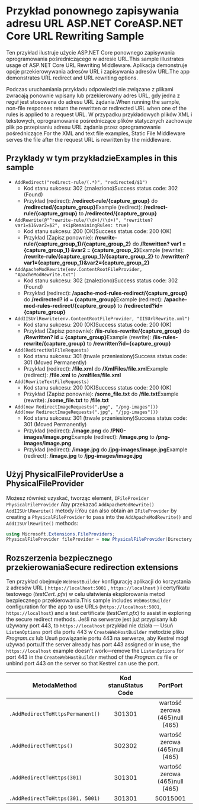 # <a name="aspnet-core-url-rewriting-sample"></a><span data-ttu-id="cb4b1-101">Przykład ponownego zapisywania adresu URL ASP.NET Core</span><span class="sxs-lookup"><span data-stu-id="cb4b1-101">ASP.NET Core URL Rewriting Sample</span></span>

<span data-ttu-id="cb4b1-102">Ten przykład ilustruje użycie ASP.NET Core ponownego zapisywania oprogramowania pośredniczącego w adresie URL.</span><span class="sxs-lookup"><span data-stu-id="cb4b1-102">This sample illustrates usage of ASP.NET Core URL Rewriting Middleware.</span></span> <span data-ttu-id="cb4b1-103">Aplikacja demonstruje opcje przekierowywania adresów URL i zapisywania adresów URL.</span><span class="sxs-lookup"><span data-stu-id="cb4b1-103">The app demonstrates URL redirect and URL rewriting options.</span></span>

<span data-ttu-id="cb4b1-104">Podczas uruchamiania przykładu odpowiedzi nie związane z plikami zwracają ponownie wpisany lub przekierowany adres URL, gdy jedna z reguł jest stosowana do adresu URL żądania.</span><span class="sxs-lookup"><span data-stu-id="cb4b1-104">When running the sample, non-file responses return the rewritten or redirected URL when one of the rules is applied to a request URL.</span></span> <span data-ttu-id="cb4b1-105">W przypadku przykładowych plików XML i tekstowych, oprogramowanie pośredniczące plików statycznych zachowuje plik po przepisaniu adresu URL żądania przez oprogramowanie pośredniczące.</span><span class="sxs-lookup"><span data-stu-id="cb4b1-105">For the XML and text file examples, Static File Middleware serves the file after the request URL is rewritten by the middleware.</span></span>

## <a name="examples-in-this-sample"></a><span data-ttu-id="cb4b1-106">Przykłady w tym przykładzie</span><span class="sxs-lookup"><span data-stu-id="cb4b1-106">Examples in this sample</span></span>

* `AddRedirect("redirect-rule/(.*)", "redirected/$1")`
  - <span data-ttu-id="cb4b1-107">Kod stanu sukcesu: 302 (znaleziono)</span><span class="sxs-lookup"><span data-stu-id="cb4b1-107">Success status code: 302 (Found)</span></span>
  - <span data-ttu-id="cb4b1-108">Przykład (redirect): **/redirect-rule/{capture_group}** do **/redirected/{capture_group}**</span><span class="sxs-lookup"><span data-stu-id="cb4b1-108">Example (redirect): **/redirect-rule/{capture_group}** to **/redirected/{capture_group}**</span></span>
* `AddRewrite(@"^rewrite-rule/(\d+)/(\d+)", "rewritten?var1=$1&var2=$2", skipRemainingRules: true)`
  - <span data-ttu-id="cb4b1-109">Kod stanu sukcesu: 200 (OK)</span><span class="sxs-lookup"><span data-stu-id="cb4b1-109">Success status code: 200 (OK)</span></span>
  - <span data-ttu-id="cb4b1-110">Przykład (Zapisz ponownie): **/rewrite-rule/{capture_group_1}/{capture_group_2}** do **/Rewritten? var1 = {capture_group_1} &var2 = {capture_group_2}**</span><span class="sxs-lookup"><span data-stu-id="cb4b1-110">Example (rewrite): **/rewrite-rule/{capture_group_1}/{capture_group_2}** to **/rewritten?var1={capture_group_1}&var2={capture_group_2}**</span></span>
* `AddApacheModRewrite(env.ContentRootFileProvider, "ApacheModRewrite.txt")`
  - <span data-ttu-id="cb4b1-111">Kod stanu sukcesu: 302 (znaleziono)</span><span class="sxs-lookup"><span data-stu-id="cb4b1-111">Success status code: 302 (Found)</span></span>
  - <span data-ttu-id="cb4b1-112">Przykład (redirect): **/apache-mod-rules-redirect/{capture_group}** do **/redirected? id = {capture_group}**</span><span class="sxs-lookup"><span data-stu-id="cb4b1-112">Example (redirect): **/apache-mod-rules-redirect/{capture_group}** to **/redirected?id={capture_group}**</span></span>
* `AddIISUrlRewrite(env.ContentRootFileProvider, "IISUrlRewrite.xml")`
  - <span data-ttu-id="cb4b1-113">Kod stanu sukcesu: 200 (OK)</span><span class="sxs-lookup"><span data-stu-id="cb4b1-113">Success status code: 200 (OK)</span></span>
  - <span data-ttu-id="cb4b1-114">Przykład (Zapisz ponownie): **/iis-rules-rewrite/{capture_group}** do **/Rewritten? id = {capture_group}**</span><span class="sxs-lookup"><span data-stu-id="cb4b1-114">Example (rewrite): **/iis-rules-rewrite/{capture_group}** to **/rewritten?id={capture_group}**</span></span>
* `Add(RedirectXmlFileRequests)`
  - <span data-ttu-id="cb4b1-115">Kod stanu sukcesu: 301 (trwale przeniesiony)</span><span class="sxs-lookup"><span data-stu-id="cb4b1-115">Success status code: 301 (Moved Permanently)</span></span>
  - <span data-ttu-id="cb4b1-116">Przykład (redirect): **/file.xml** do **/XmlFiles/file.xml**</span><span class="sxs-lookup"><span data-stu-id="cb4b1-116">Example (redirect): **/file.xml** to **/xmlfiles/file.xml**</span></span>
* `Add(RewriteTextFileRequests)`
  - <span data-ttu-id="cb4b1-117">Kod stanu sukcesu: 200 (OK)</span><span class="sxs-lookup"><span data-stu-id="cb4b1-117">Success status code: 200 (OK)</span></span>
  - <span data-ttu-id="cb4b1-118">Przykład (Zapisz ponownie): **/some_file.txt** do **/file.txt**</span><span class="sxs-lookup"><span data-stu-id="cb4b1-118">Example (rewrite): **/some_file.txt** to **/file.txt**</span></span>
* `Add(new RedirectImageRequests(".png", "/png-images")))`<br>`Add(new RedirectImageRequests(".jpg", "/jpg-images")))`
  - <span data-ttu-id="cb4b1-119">Kod stanu sukcesu: 301 (trwale przeniesiony)</span><span class="sxs-lookup"><span data-stu-id="cb4b1-119">Success status code: 301 (Moved Permanently)</span></span>
  - <span data-ttu-id="cb4b1-120">Przykład (redirect): **/image.png** do **/PNG-images/image.png**</span><span class="sxs-lookup"><span data-stu-id="cb4b1-120">Example (redirect): **/image.png** to **/png-images/image.png**</span></span>
  - <span data-ttu-id="cb4b1-121">Przykład (redirect): **/image.jpg** do **/jpg-images/image.jpg**</span><span class="sxs-lookup"><span data-stu-id="cb4b1-121">Example (redirect): **/image.jpg** to **/jpg-images/image.jpg**</span></span>

## <a name="use-a-physicalfileprovider"></a><span data-ttu-id="cb4b1-122">Użyj PhysicalFileProvider</span><span class="sxs-lookup"><span data-stu-id="cb4b1-122">Use a PhysicalFileProvider</span></span>

<span data-ttu-id="cb4b1-123">Możesz również uzyskać, tworząc element, `IFileProvider` `PhysicalFileProvider` Aby przekazać `AddApacheModRewrite()` `AddIISUrlRewrite()` metody i:</span><span class="sxs-lookup"><span data-stu-id="cb4b1-123">You can also obtain an `IFileProvider` by creating a `PhysicalFileProvider` to pass into the `AddApacheModRewrite()` and `AddIISUrlRewrite()` methods:</span></span>

```csharp
using Microsoft.Extensions.FileProviders;
PhysicalFileProvider fileProvider = new PhysicalFileProvider(Directory.GetCurrentDirectory());
```

## <a name="secure-redirection-extensions"></a><span data-ttu-id="cb4b1-124">Rozszerzenia bezpiecznego przekierowania</span><span class="sxs-lookup"><span data-stu-id="cb4b1-124">Secure redirection extensions</span></span>

<span data-ttu-id="cb4b1-125">Ten przykład obejmuje `WebHostBuilder` konfigurację aplikacji do korzystania z adresów URL ( `https://localhost:5001` , `https://localhost` ) i certyfikatu testowego (*testCert. pfx*) w celu ułatwienia eksplorowania metod bezpiecznego przekierowania.</span><span class="sxs-lookup"><span data-stu-id="cb4b1-125">This sample includes `WebHostBuilder` configuration for the app to use URLs (`https://localhost:5001`, `https://localhost`) and a test certificate (*testCert.pfx*) to assist in exploring the secure redirect methods.</span></span> <span data-ttu-id="cb4b1-126">Jeśli na serwerze jest już przypisany lub używany port 443, to `https://localhost` przykład nie działa &mdash; Usuń `ListenOptions` port dla portu 443 w `CreateWebHostBuilder` metodzie pliku *Program.cs* lub Usuń powiązanie portu 443 na serwerze, aby Kestrel mógł używać portu.</span><span class="sxs-lookup"><span data-stu-id="cb4b1-126">If the server already has port 443 assigned or in use, the `https://localhost` example doesn't work&mdash;remove the `ListenOptions` for port 443 in the `CreateWebHostBuilder` method of the *Program.cs* file or unbind port 443 on the server so that Kestrel can use the port.</span></span>

| <span data-ttu-id="cb4b1-127">Metoda</span><span class="sxs-lookup"><span data-stu-id="cb4b1-127">Method</span></span>                           | <span data-ttu-id="cb4b1-128">Kod stanu</span><span class="sxs-lookup"><span data-stu-id="cb4b1-128">Status Code</span></span> |    <span data-ttu-id="cb4b1-129">Port</span><span class="sxs-lookup"><span data-stu-id="cb4b1-129">Port</span></span>    |
| -------------------------------- | :---------: | :--------: |
| `.AddRedirectToHttpsPermanent()` |     <span data-ttu-id="cb4b1-130">301</span><span class="sxs-lookup"><span data-stu-id="cb4b1-130">301</span></span>     | <span data-ttu-id="cb4b1-131">wartość zerowa (465)</span><span class="sxs-lookup"><span data-stu-id="cb4b1-131">null (465)</span></span> |
| `.AddRedirectToHttps()`          |     <span data-ttu-id="cb4b1-132">302</span><span class="sxs-lookup"><span data-stu-id="cb4b1-132">302</span></span>     | <span data-ttu-id="cb4b1-133">wartość zerowa (465)</span><span class="sxs-lookup"><span data-stu-id="cb4b1-133">null (465)</span></span> |
| `.AddRedirectToHttps(301)`       |     <span data-ttu-id="cb4b1-134">301</span><span class="sxs-lookup"><span data-stu-id="cb4b1-134">301</span></span>     | <span data-ttu-id="cb4b1-135">wartość zerowa (465)</span><span class="sxs-lookup"><span data-stu-id="cb4b1-135">null (465)</span></span> |
| `.AddRedirectToHttps(301, 5001)` |     <span data-ttu-id="cb4b1-136">301</span><span class="sxs-lookup"><span data-stu-id="cb4b1-136">301</span></span>     |    <span data-ttu-id="cb4b1-137">5001</span><span class="sxs-lookup"><span data-stu-id="cb4b1-137">5001</span></span>    |

